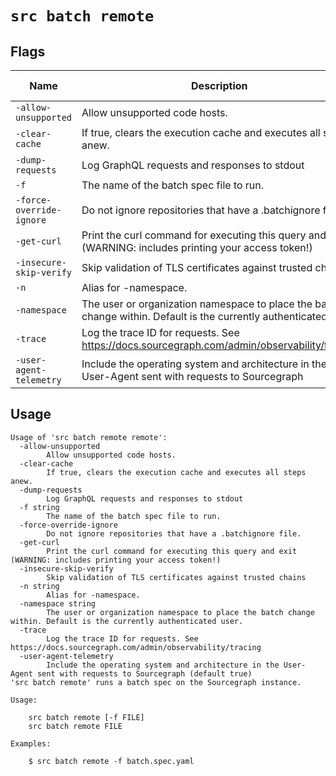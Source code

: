 # `src batch remote`


## Flags

| Name | Description | Default Value |
|------|-------------|---------------|
| `-allow-unsupported` | Allow unsupported code hosts. | `false` |
| `-clear-cache` | If true, clears the execution cache and executes all steps anew. | `false` |
| `-dump-requests` | Log GraphQL requests and responses to stdout | `false` |
| `-f` | The name of the batch spec file to run. |  |
| `-force-override-ignore` | Do not ignore repositories that have a .batchignore file. | `false` |
| `-get-curl` | Print the curl command for executing this query and exit (WARNING: includes printing your access token!) | `false` |
| `-insecure-skip-verify` | Skip validation of TLS certificates against trusted chains | `false` |
| `-n` | Alias for -namespace. |  |
| `-namespace` | The user or organization namespace to place the batch change within. Default is the currently authenticated user. |  |
| `-trace` | Log the trace ID for requests. See https://docs.sourcegraph.com/admin/observability/tracing | `false` |
| `-user-agent-telemetry` | Include the operating system and architecture in the User-Agent sent with requests to Sourcegraph | `true` |


## Usage

```
Usage of 'src batch remote remote':
  -allow-unsupported
    	Allow unsupported code hosts.
  -clear-cache
    	If true, clears the execution cache and executes all steps anew.
  -dump-requests
    	Log GraphQL requests and responses to stdout
  -f string
    	The name of the batch spec file to run.
  -force-override-ignore
    	Do not ignore repositories that have a .batchignore file.
  -get-curl
    	Print the curl command for executing this query and exit (WARNING: includes printing your access token!)
  -insecure-skip-verify
    	Skip validation of TLS certificates against trusted chains
  -n string
    	Alias for -namespace.
  -namespace string
    	The user or organization namespace to place the batch change within. Default is the currently authenticated user.
  -trace
    	Log the trace ID for requests. See https://docs.sourcegraph.com/admin/observability/tracing
  -user-agent-telemetry
    	Include the operating system and architecture in the User-Agent sent with requests to Sourcegraph (default true)
'src batch remote' runs a batch spec on the Sourcegraph instance.

Usage:

    src batch remote [-f FILE]
    src batch remote FILE

Examples:

    $ src batch remote -f batch.spec.yaml



```
	